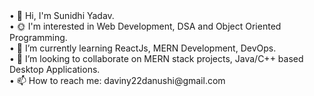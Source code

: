 
<!--
**5487suni/5487suni** is a ✨ _special_ ✨ repository because its `README.md` (this file) appears on your GitHub profile.

Here are some ideas to get you started: --!>
• 👋 Hi, I'm Sunidhi Yadav.<br>
• 🌞 I'm interested in Web Development, DSA and Object Oriented Programming.<br>
• 🌱 I’m currently learning ReactJs, MERN Development, DevOps.<br>
• 👯 I’m looking to collaborate on MERN stack projects, Java/C++ based Desktop Applications.<br>
• 📫 How to reach me: daviny22danushi@gmail.com

